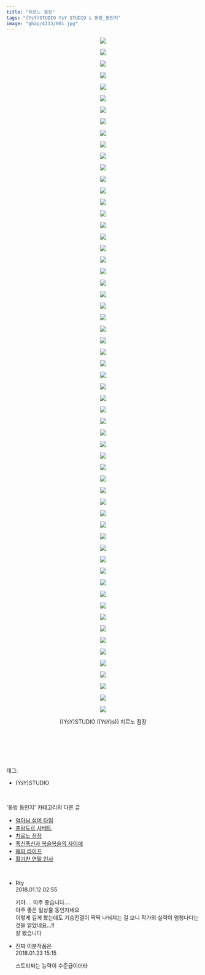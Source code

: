 ```yaml
---
title: "치르노 점장"
tags: "(YsY)STUDIO YsY STUDIO s 동방_동인지"
image: "ghap/4113/001.jpg"
---
```

<div class="article">
<p style="text-align: center; clear: none; float: none;"><img src="{{ site.nasurl }}/ghap/4113/001.jpg"/></p>
<p style="text-align: center; clear: none; float: none;"><img src="{{ site.nasurl }}/ghap/4113/002.jpg"/></p>
<p style="text-align: center; clear: none; float: none;"><img src="{{ site.nasurl }}/ghap/4113/003.jpg"/></p>
<p style="text-align: center; clear: none; float: none;"><img src="{{ site.nasurl }}/ghap/4113/004.jpg"/></p>
<p style="text-align: center; clear: none; float: none;"><img src="{{ site.nasurl }}/ghap/4113/005.jpg"/></p>
<p style="text-align: center; clear: none; float: none;"><img src="{{ site.nasurl }}/ghap/4113/006.jpg"/></p>
<p style="text-align: center; clear: none; float: none;"><img src="{{ site.nasurl }}/ghap/4113/007.jpg"/></p>
<p style="text-align: center; clear: none; float: none;"><img src="{{ site.nasurl }}/ghap/4113/008.jpg"/></p>
<p style="text-align: center; clear: none; float: none;"><img src="{{ site.nasurl }}/ghap/4113/009.jpg"/></p>
<p style="text-align: center; clear: none; float: none;"><img src="{{ site.nasurl }}/ghap/4113/010.jpg"/></p>
<p style="text-align: center; clear: none; float: none;"><img src="{{ site.nasurl }}/ghap/4113/011.jpg"/></p>
<p style="text-align: center; clear: none; float: none;"><img src="{{ site.nasurl }}/ghap/4113/012.jpg"/></p>
<p style="text-align: center; clear: none; float: none;"><img src="{{ site.nasurl }}/ghap/4113/013.jpg"/></p>
<p style="text-align: center; clear: none; float: none;"><img src="{{ site.nasurl }}/ghap/4113/014.jpg"/></p>
<p style="text-align: center; clear: none; float: none;"><img src="{{ site.nasurl }}/ghap/4113/015.jpg"/></p>
<p style="text-align: center; clear: none; float: none;"><img src="{{ site.nasurl }}/ghap/4113/016.jpg"/></p>
<p style="text-align: center; clear: none; float: none;"><img src="{{ site.nasurl }}/ghap/4113/017.jpg"/></p>
<p style="text-align: center; clear: none; float: none;"><img src="{{ site.nasurl }}/ghap/4113/018.jpg"/></p>
<p style="text-align: center; clear: none; float: none;"><img src="{{ site.nasurl }}/ghap/4113/019.jpg"/></p>
<p style="text-align: center; clear: none; float: none;"><img src="{{ site.nasurl }}/ghap/4113/020.jpg"/></p>
<p style="text-align: center; clear: none; float: none;"><img src="{{ site.nasurl }}/ghap/4113/021.jpg"/></p>
<p style="text-align: center; clear: none; float: none;"><img src="{{ site.nasurl }}/ghap/4113/022.jpg"/></p>
<p style="text-align: center; clear: none; float: none;"><img src="{{ site.nasurl }}/ghap/4113/023.jpg"/></p>
<p style="text-align: center; clear: none; float: none;"><img src="{{ site.nasurl }}/ghap/4113/024.jpg"/></p>
<p style="text-align: center; clear: none; float: none;"><img src="{{ site.nasurl }}/ghap/4113/025.jpg"/></p>
<p style="text-align: center; clear: none; float: none;"><img src="{{ site.nasurl }}/ghap/4113/026.jpg"/></p>
<p style="text-align: center; clear: none; float: none;"><img src="{{ site.nasurl }}/ghap/4113/027.jpg"/></p>
<p style="text-align: center; clear: none; float: none;"><img src="{{ site.nasurl }}/ghap/4113/028.jpg"/></p>
<p style="text-align: center; clear: none; float: none;"><img src="{{ site.nasurl }}/ghap/4113/029.jpg"/></p>
<p style="text-align: center; clear: none; float: none;"><img src="{{ site.nasurl }}/ghap/4113/030.jpg"/></p>
<p style="text-align: center; clear: none; float: none;"><img src="{{ site.nasurl }}/ghap/4113/031.jpg"/></p>
<p style="text-align: center; clear: none; float: none;"><img src="{{ site.nasurl }}/ghap/4113/032.jpg"/></p>
<p style="text-align: center; clear: none; float: none;"><img src="{{ site.nasurl }}/ghap/4113/033.jpg"/></p>
<p style="text-align: center; clear: none; float: none;"><img src="{{ site.nasurl }}/ghap/4113/034.jpg"/></p>
<p style="text-align: center; clear: none; float: none;"><img src="{{ site.nasurl }}/ghap/4113/035.jpg"/></p>
<p style="text-align: center; clear: none; float: none;"><img src="{{ site.nasurl }}/ghap/4113/036.jpg"/></p>
<p style="text-align: center; clear: none; float: none;"><img src="{{ site.nasurl }}/ghap/4113/037.jpg"/></p>
<p style="text-align: center; clear: none; float: none;"><img src="{{ site.nasurl }}/ghap/4113/038.jpg"/></p>
<p style="text-align: center; clear: none; float: none;"><img src="{{ site.nasurl }}/ghap/4113/039.jpg"/></p>
<p style="text-align: center; clear: none; float: none;"><img src="{{ site.nasurl }}/ghap/4113/040.jpg"/></p>
<p style="text-align: center; clear: none; float: none;"><img src="{{ site.nasurl }}/ghap/4113/041.jpg"/></p>
<p style="text-align: center; clear: none; float: none;"><img src="{{ site.nasurl }}/ghap/4113/042.jpg"/></p>
<p style="text-align: center; clear: none; float: none;"><img src="{{ site.nasurl }}/ghap/4113/043.jpg"/></p>
<p style="text-align: center; clear: none; float: none;"><img src="{{ site.nasurl }}/ghap/4113/044.jpg"/></p>
<p style="text-align: center; clear: none; float: none;"><img src="{{ site.nasurl }}/ghap/4113/045.jpg"/></p>
<p style="text-align: center; clear: none; float: none;"><img src="{{ site.nasurl }}/ghap/4113/046.jpg"/></p>
<p style="text-align: center; clear: none; float: none;"><img src="{{ site.nasurl }}/ghap/4113/047.jpg"/></p>
<p style="text-align: center; clear: none; float: none;"><img src="{{ site.nasurl }}/ghap/4113/048.jpg"/></p>
<p style="text-align: center; clear: none; float: none;"><img src="{{ site.nasurl }}/ghap/4113/049.jpg"/></p>
<p style="text-align: center; clear: none; float: none;"><img src="{{ site.nasurl }}/ghap/4113/050.jpg"/></p>
<p style="text-align: center; clear: none; float: none;"><img src="{{ site.nasurl }}/ghap/4113/051.jpg"/></p>
<p style="text-align: center; clear: none; float: none;"><img src="{{ site.nasurl }}/ghap/4113/052.jpg"/></p>
<p style="text-align: center; clear: none; float: none;"><img src="{{ site.nasurl }}/ghap/4113/053.jpg"/></p>
<p style="text-align: center; clear: none; float: none;"><img src="{{ site.nasurl }}/ghap/4113/054.jpg"/></p>
<p style="text-align: center; clear: none; float: none;"><img src="{{ site.nasurl }}/ghap/4113/055.jpg"/></p>
<p style="text-align: center; clear: none; float: none;"><img src="{{ site.nasurl }}/ghap/4113/056.jpg"/></p>
<p style="text-align: center; clear: none; float: none;"><img src="{{ site.nasurl }}/ghap/4113/057.jpg"/></p>
<p style="text-align: center; clear: none; float: none;"><img src="{{ site.nasurl }}/ghap/4113/058.jpg"/></p>
<p style="text-align: center; clear: none; float: none;"><img src="{{ site.nasurl }}/ghap/4113/059.jpg"/></p>
<p style="text-align: center; clear: none; float: none;">[(YsY)STUDIO ((YsY)s)] 치르노 점장</p>
<p style="text-align: center; clear: none; float: none;"><br/></p>
<p><br/></p>
</div><br/>
<div class="tagTrail">
<p>태그: </p>
<ul>
<li>(YsY)STUDIO</li>
</ul>
</div><br/>
<div class="another">
<p>'동방 동인지' 카테고리의 다른 글</p>
<ul>
<li><a href="/2018-01-12-ghap_4126">염마님 섬머 타임</a></li>
<li><a href="/2018-01-10-ghap_4114">프랑도르 샤베트</a></li>
<li><a href="/2018-01-10-ghap_4113">치르노 점장</a></li>
<li><a href="/2018-01-09-ghap_4100">푹신푹신과 복슬복슬의 사이에</a></li>
<li><a href="/2018-01-06-ghap_4090">해피 라이프</a></li>
<li><a href="/2018-01-05-ghap_4084">활기찬 연말 인사</a></li>
</ul>
</div><br/>
<div class="cb_module cb_fluid">
<div class="cb_wrt cb_profile">
<div class="comment">
<ul>
<li class="cb_thumb_off" id="comment15172454">
<div class="cb_comment_area">
<div class="cb_info_area">
<div class="cb_section">
<span class="cb_nick_name">Rty</span>
</div>
<div class="cb_section">
<span class="cb_date">2018.01.12 02:55 </span>
</div>
</div>
<div class="cb_dsc_comment">
<p class="cb_dsc">
											키야.... 아주 좋습니다....<br/>
아주 좋은 일상물 동인지네요 <br/>
이렇게 길게 봤는데도 기승전결이 딱딱 나눠지는 걸 보니 작가의 실력이 엄청나다는 것을 알았네요...!!<br/>
잘 봤습니다
										</p>
</div>
</div></li>
<li class="cb_thumb_off" id="comment15180908">
<div class="cb_comment_area">
<div class="cb_info_area">
<div class="cb_section">
<span class="cb_nick_name">진짜 이분작품은</span>
</div>
<div class="cb_section">
<span class="cb_date">2018.01.23 15:15 </span>
</div>
</div>
<div class="cb_dsc_comment">
<p class="cb_dsc">
											스토리짜는 능력이 수준급이더라
										</p>
</div>
</div></li>
</ul>
</div>
</div><!-- commentList close -->
</div><br/>
